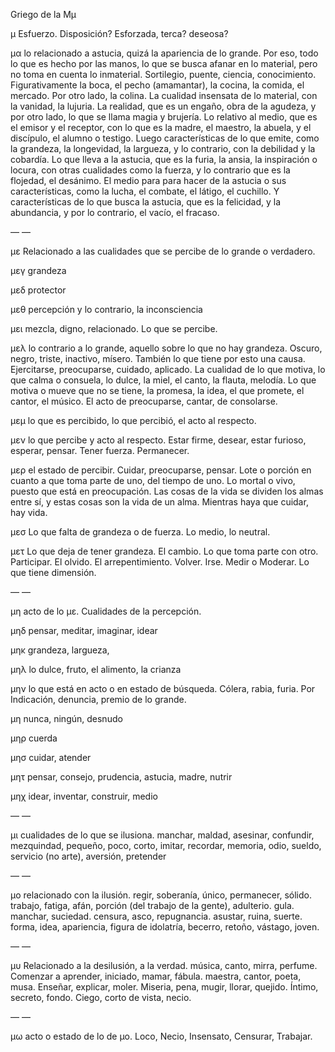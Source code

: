 Griego de la Μμ

μ Esfuerzo. Disposición? Esforzada, terca? deseosa?

μα lo relacionado a astucia, quizá la apariencia de lo grande. Por eso, todo lo que es hecho por las manos, lo que se busca afanar en lo material, pero no toma en cuenta lo inmaterial. Sortilegio, puente, ciencia, conocimiento. Figurativamente la boca, el pecho (amamantar), la cocina, la comida, el mercado. Por otro lado, la colina. La cualidad insensata de lo material, con la vanidad, la lujuria. La realidad, que es un engaño, obra de la agudeza, y por otro lado, lo que se llama magia y brujería. Lo relativo al medio, que es el emisor y el receptor, con lo que es la madre, el maestro, la abuela, y el discípulo, el alumno o testigo. Luego características de lo que emite, como la grandeza, la longevidad, la largueza, y lo contrario, con la debilidad y la cobardía. Lo que lleva a la astucia, que es la furia, la ansia, la inspiración o locura, con otras cualidades como la fuerza, y lo contrario que es la flojedad, el desánimo.  El medio para para hacer de la astucia o sus características, como la lucha, el combate, el látigo, el cuchillo. Y características de lo que busca la astucia, que es la felicidad, y la abundancia, y por lo contrario, el vacío, el fracaso.

— —

με Relacionado a las cualidades que se percibe de lo grande o verdadero.

μεγ grandeza

μεδ protector

μεθ percepción y lo contrario, la inconsciencia

μει mezcla, digno, relacionado. Lo que se percibe.

μελ lo contrario a lo grande, aquello sobre lo que no hay grandeza. Oscuro, negro, triste, inactivo, mísero. También lo que tiene por esto una causa. Ejercitarse, preocuparse, cuidado, aplicado. La cualidad de lo que motiva, lo que calma o consuela, lo dulce, la miel, el canto, la flauta, melodía. Lo que motiva o mueve que no se tiene, la promesa, la idea, el que promete, el cantor, el músico. El acto de preocuparse, cantar, de consolarse.

μεμ lo que es percibido, lo que percibió, el acto al respecto.

μεν lo que percibe y acto al respecto. Estar firme, desear, estar furioso, esperar, pensar. Tener fuerza. Permanecer. 

μερ el estado de percibir. Cuidar, preocuparse, pensar. Lote o porción en cuanto a que toma parte de uno, del tiempo de uno. Lo mortal o vivo, puesto que está en preocupación. Las cosas de la vida se dividen los almas entre sí, y estas cosas son la vida de un alma. Mientras haya que cuidar, hay vida. 

μεσ Lo que falta de grandeza o de fuerza. Lo medio, lo neutral.

μετ Lo que deja de tener grandeza. El cambio. Lo que toma parte con otro. Participar. El olvido. El arrepentimiento. Volver. Irse. Medir o Moderar. Lo que tiene dimensión.

— —

μη acto de lo με. Cualidades de la percepción.

μηδ pensar, meditar, imaginar, idear

μηκ grandeza, largueza, 

μηλ lo dulce, fruto, el alimento, la crianza

μην lo que está en acto o en estado de búsqueda. Cólera, rabia, furia. Por Indicación, denuncia, premio de lo grande.

μη nunca, ningún, desnudo

μηρ cuerda

μησ cuidar, atender

μητ pensar, consejo, prudencia, astucia, madre, nutrir

μηχ idear, inventar, construir, medio

— —

μι cualidades de lo que se ilusiona.
manchar, maldad, asesinar, confundir, mezquindad, pequeño, poco, corto, imitar, recordar, memoria, odio, sueldo, servicio (no arte), aversión, pretender

— —

μο relacionado con la ilusión.
regir, soberanía, único, permanecer, sólido. trabajo, fatiga, afán, porción (del trabajo de la gente), adulterio. 
gula.
manchar, suciedad.
censura, asco, repugnancia.
asustar, ruina, suerte.
forma, idea, apariencia, figura de idolatría, becerro, retoño, vástago, joven.

— —

μυ Relacionado a la desilusión, a la verdad.
música, canto, mirra, perfume. Comenzar a aprender, iniciado, mamar, fábula. maestra, cantor, poeta, musa. Enseñar, explicar, moler. Miseria, pena, mugir, llorar, quejido. Íntimo, secreto, fondo. Ciego, corto de vista, necio.

— —

μω acto o estado de lo de μο. 
Loco, Necio, Insensato, Censurar, Trabajar.
